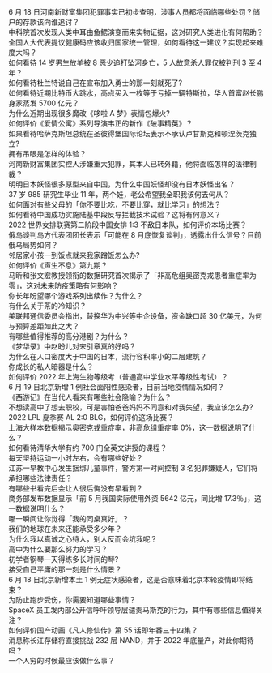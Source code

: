6 月 18 日河南新财富集团犯罪事实已初步查明，涉事人员都将面临哪些处罚？储户的存款该向谁追讨？  
中科院首次发现人类中耳由鱼鳃演变而来实物证据，这对研究人类进化有何帮助？  
全国人大代表提议健康码应该收归国家统一管理，如何看待这一建议？实现起来难度大吗？  
如何看待 14 岁男生放羊被 8 恶少追打坠河身亡，5 人故意杀人罪仅被判刑 3 至 4 年？  
如何看待杜兰特说自己在宣布加入勇士的那一刻就死了?  
如何看待近期比特币大跳水，高点买入一枚等于亏掉一辆特斯拉，华人首富赵长鹏身家蒸发 5700 亿元？  
为什么近期出现很多魔改《哆啦 A 梦》表情包爆火?  
如何评价《爱情公寓》系列导演韦正的新作《破事精英》？  
如果看待哈萨克斯坦总统在圣彼得堡国际论坛表示不承认卢甘斯克和顿涅茨克独立?  
拥有吊眼是怎样的体验？  
河南新财富集团实控人涉嫌重大犯罪，其本人已转外籍，他将面临怎样的法律制裁？  
明明日本妖怪很多原型来自中国，为什么中国妖怪却没有日本妖怪出名？  
37 岁 985 研究生毕业 11 年，两个娃，老公希望我全职我该何去何从？  
如何面对有些父母的「你不要比吃，不要比穿，就比学习」的想法？  
如何看待中国成功实施陆基中段反导拦截技术试验？这将有何意义？  
2022 世界女排联赛第二阶段中国女排 1:3 不敌日本队，如何评价本场比赛？  
俄乌谈判乌方代表团团长表示「可能在 8 月底恢复谈判」，透露出什么信号？目前俄乌局势如何？  
邻居家小孩一到饭点就来我家蹭饭怎么办?  
如何评价《声生不息》第九期？  
马昕和张文宏教授领衔的数据研究首次揭示了「非高危组奥密克戎患者重症率为零」，这对未来防疫策略有何影响？  
你长年盼望哪个游戏系列出续作？为什么？  
有什么关于茶的冷知识？  
美联邦通信委员会指出，替换华为中兴等中企设备，资金缺口超 30 亿美元，为何与预算差距如此之大？  
有哪些值得推荐的高分港剧？为什么？  
《梦华录》中赵盼儿对宋引章真的好吗？  
为什么在人口密度大于中国的日本，流行容积率小的二层建筑？  
你成长的私人暗器是什么？  
如何评价 2022 年上海生物等级考（普通高中学业水平等级性考试）？  
6 月 19 日北京新增 1 例社会面阳性感染者，目前当地疫情情况如何？  
《西游记》在当代人看来有哪些社会隐喻？为什么？  
不想读高中了想去职校，可是害怕爸爸妈妈不同意和对我失望，我应该怎么办?  
2022 LPL 夏季赛 AL 2:0 BLG，如何评价这场比赛？  
上海大样本数据揭示奥密克戎重症率，非高危组重症率 0%，这一数据说明了什么？  
如何看待清华大学有约 700 门全英文讲授的课程？  
每天坚持运动一小时左右，会有哪些好处？  
江苏一早教中心发生捆绑儿童事件，警方第一时间控制  3 名犯罪嫌疑人，它们将承担哪些法律责任？  
有哪些书看完后会让人很后悔没有早看到？  
商务部发布数据显示「前 5 月我国实际使用外资 5642 亿元，同比增 17.3％」，这一数据说明什么？  
哪一瞬间让你觉得「我的同桌真好」？  
我们的地球在未来还能承受多少年？  
为什么我以真诚之心待人，别人反而会坑我呢？  
高中为什么要那么努力的学习？  
初学者钢琴一天得练多长时间的琴?  
接受自己平庸的那一刻是什么情景？  
6 月 18 日北京新增本土 1 例无症状感染者，这是否意味着北京本轮疫情即将结束？  
为防止跑步受伤，你需要知道哪些事情？  
SpaceX 员工发内部公开信呼吁领导层谴责马斯克的行为，其中有哪些信息值得关注？  
如何评价国产动画《凡人修仙传》第 55 话即年番三十四集？  
消息称长江存储将直接挑战 232 层 NAND，并于 2022 年底量产，对此你期待吗？  
一个人穷的时候最应该做什么事？  
